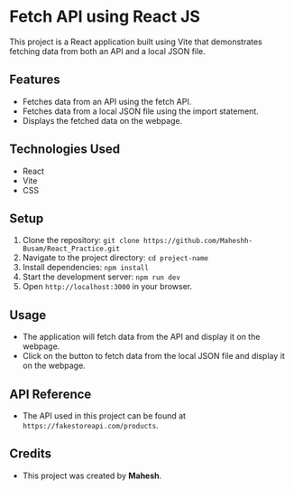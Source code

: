 # Fetch API using React JS

This project is a React application built using Vite that demonstrates fetching data from both an API and a local JSON file.

## Features

- Fetches data from an API using the fetch API.
- Fetches data from a local JSON file using the import statement.
- Displays the fetched data on the webpage.

## Technologies Used

- React
- Vite
- CSS

## Setup

1. Clone the repository: `git clone https://github.com/Maheshh-Busam/React_Practice.git`
2. Navigate to the project directory: `cd project-name`
3. Install dependencies: `npm install`
4. Start the development server: `npm run dev`
5. Open `http://localhost:3000` in your browser.

## Usage

- The application will fetch data from the API and display it on the webpage.
- Click on the button to fetch data from the local JSON file and display it on the webpage.

## API Reference

- The API used in this project can be found at `https://fakestoreapi.com/products`.

## Credits

- This project was created by **Mahesh**.
